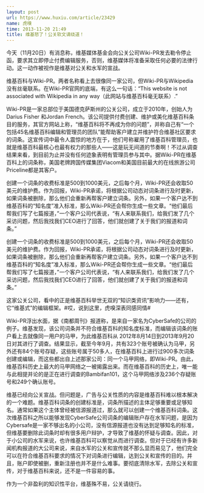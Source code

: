 ```yaml
---
layout: post
url: https://www.huxiu.com/article/23429
name: 虎嗅
time: 2013-11-20 21:49
title: 维基怒了！公关软文请绕道！
---
```

今天（11月20日）有消息称，维基媒体基金会向公关公司Wiki-PR发去勒令停止函，要求其立即停止付费编辑服务，否则，维基媒体将准备采取任何必要的法律行动。这一动作被视作是维基对公关和水军的宣战。

维基百科与Wiki-PR。两者名称看上去很像同一家公司，但Wiki-PR与Wikipedia没有丝毫联系。在Wiki-PR官网的底端，有这么一句话：“This website is not associated with Wikipedia in any way（此网站与维基百科毫无联系）.”

Wiki-PR是一家总部位于美国德克萨斯州的公关公司，成立于2010年，创始人为Darius Fisher 和Jordan French。该公司提供付费创建、维护或美化维基百科条目的服务，其官方网站上称，“维基百科将不再成为你的问题”，并称自己有“一个包括45名维基百科编辑和管理员的团队”能帮助客户建立并维护符合维基社区要求的词条。这宣传词中最令人震惊的地方在于，他们号称雇用了维基百科管理员，也就是维基百科最核心也最有权力的那些人——这是玩无间道的节奏啊！不过从调查结果来看，到目前为止并没有任何迹象表明有管理员参与其中。据Wiki-PR在维基百科上的词条称，美国老牌跨国传媒集团Viacom和美国目前最大的在线旅游公司Priceline都是其客户。

创建一个词条的收费标准是500到1000美元，之后每个月，Wiki-PR还会收取50美元的维护费。作为回报，Wiki-PR承诺，将根据公司动态对词条进行及时更新，如果词条被删除，那么他们会重新再帮客户建立词条。另外，如果一个客户达不到维基百科的“知名度”准入标准，那么Wiki-PR还会帮你生成一些文章。“他们最后帮我们写了七篇报道，”一个客户公司代表说，“有人来联系我们，给我们发了几个采访问题，然后我找我们CEO进行了回答，他们就创建了关于我们的报道和词条。”

创建一个词条的收费标准是500到1000美元，之后每个月，Wiki-PR还会收取50美元的维护费。作为回报，Wiki-PR承诺，将根据公司动态对词条进行及时更新，如果词条被删除，那么他们会重新再帮客户建立词条。另外，如果一个客户达不到维基百科的“知名度”准入标准，那么Wiki-PR还会帮你生成一些文章。“他们最后帮我们写了七篇报道，”一个客户公司代表说，“有人来联系我们，给我们发了几个采访问题，然后我找我们CEO进行了回答，他们就创建了关于我们的报道和词条。”

这家公关公司，看中的正是维基百科举世无双的“知识类资讯”影响力——还有，它“维基式”的编辑框架。#哎，说到这里，虎嗅深表同感同情#

Wiki-PR浮出水面，据《南都周刊》报道称，是来自一家名为CyberSafe的公司的例子。维基发现，该公司词条并不符合维基百科的知名度标准，而编辑该词条的账户看上去就像同一用户的马甲，为此维基百科从 2012年8月14日到2013年9月20日对其进行了调查。结果显示，截至今年9月，共有323个账号被确认为马甲，另外还有84个账号存疑，这些账号属于50多人，在维基百科上进行过900多次词条创建或编辑，而这些都出自上述那家公司：同一个马甲网络，即Wiki-PR。由此，维基百科历史上最大的马甲网络之一被揭露出来。而在维基百科的历史上，唯一能与此相提并论的是正在进行调查的Bambifan101，这个马甲网络涉及236个存疑账号和249个确认账号。

维基已经向公关宣战。但问题是，广告与公关性质的内容是维基百科难以根本解决的一个难题。维基百科词条的创建标准是，词条所描述的主体足够重要或足够知名。通常如果这个主体曾经被信源报道过，那么就可以创建一个维基百科词条。这次维基百科之所以能够发现CyberSafe公司词条的编辑账户存在水军问题，是因为Cybersafe是一家不够出名的小公司，没有信源报道也没有达到足够知名的标准，但维基要删除此词条时却有很多用户辩护，才导致了维基的怀疑与调查。因此，对于小公司的水军来说，也许维基百科可以察觉从而进行调查。但对于已经有许多新闻机构报道的大公司来说，来自水军的公关和宣传就不那么显而易见了，他们完全可以在符合维基百科要求的情况下对词条进行编辑，达到公关和宣传的目的。并且，账户即使被删，重新注册也并不是什么难事。要彻底清除水军，去除公关和宣传，对于维基百科来说，还不是一件容易的事。

作为一个非盈利的知识性平台，维基殊不易，公关请绕行。

